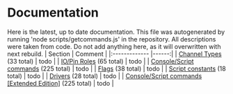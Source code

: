 # Documentation
Here is the latest, up to date documentation.
This file was autogenerated by running 'node scripts/getcommands.js' in the repository.
All descriptions were taken from code.
Do not add anything here, as it will overwritten with next rebuild.
| Section        | Comment        |
|:------------- |------:|
| [Channel Types](https://github.com/openshwprojects/OpenBK7231T_App/blob/main/docs/channelTypes.md) (33 total) | todo |
| [IO/Pin Roles](https://github.com/openshwprojects/OpenBK7231T_App/blob/main/docs/ioRoles.md) (65 total) | todo |
| [Console/Script commands](https://github.com/openshwprojects/OpenBK7231T_App/blob/main/docs/commands.md) (225 total) | todo |
| [Flags](https://github.com/openshwprojects/OpenBK7231T_App/blob/main/docs/flags.md) (38 total) | todo |
| [Script constants](https://github.com/openshwprojects/OpenBK7231T_App/blob/main/docs/constants.md) (18 total) | todo |
| [Drivers](https://github.com/openshwprojects/OpenBK7231T_App/blob/main/docs/drivers.md) (28 total) | todo |
| [Console/Script commands [Extended Edition]](https://github.com/openshwprojects/OpenBK7231T_App/blob/main/docs/commands-extended.md) (225 total) | todo |
